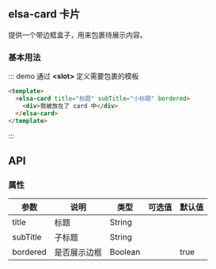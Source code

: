 ## elsa-card 卡片

提供一个带边框盒子，用来包裹待展示内容。

### 基本用法

::: demo 通过 **\<slot>** 定义需要包裹的模板

```html
<template>
  <elsa-card title="标题" subTitle="小标题" bordered>
    <div>我被放在了 card 中</div>
  </elsa-card>
</template>
```

:::

## API

### 属性

| 参数     | 说明         | 类型    | 可选值 | 默认值 |
| -------- | ------------ | ------- | ------ | ------ |
| title    | 标题         | String  |        |        |
| subTitle | 子标题       | String  |        |        |
| bordered | 是否展示边框 | Boolean |        | true   |
